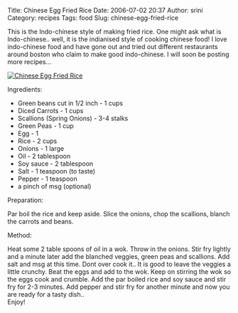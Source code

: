 Title: Chinese Egg Fried Rice
Date: 2006-07-02 20:37
Author: srini
Category: recipes
Tags: food
Slug: chinese-egg-fried-rice

This is the Indo-chinese style of
making fried rice. One might ask what is Indo-chinese.. well, it is the
indianised style of cooking chinese food! I love indo-chinese food and
have gone out and tried out different restaurants around boston who
claim to make good indo-chinese. I will soon be posting more
recipes...

[![Chinese Egg Fried Rice]({static}/wp-content/uploads/2006/07/Chinese-Egg-Fried-Rice.jpg "Chinese Egg Fried Rice")]({static}/wp-content/uploads/2009/11/Chinese-Egg-Fried-Rice.jpg)  

Ingredients:

-   Green beans cut in 1/2 inch - 1 cups
-   Diced Carrots - 1 cups
-   Scallions (Spring Onions) - 3-4 stalks
-   Green Peas - 1 cup
-   Egg - 1
-   Rice - 2 cups
-   Onions - 1 large
-   Oil - 2 tablespoon
-   Soy sauce - 2 tablespoon
-   Salt - 1 teaspoon (to taste)
-   Pepper - 1 teaspoon
-   a pinch of msg (optional)

Preparation:

Par boil the rice and keep aside. Slice
the onions, chop the scallions, blanch the carrots and beans.

Method:

Heat some 2 table spoons of oil in a
wok. Throw in the onions. Stir fry lightly and a minute later add the
blanched veggies, green peas and scallions. Add salt and msg at this
time. Dont over cook it.. It is good to leave the veggies a little
crunchy. Beat the eggs and add to the wok. Keep on stirring the wok so
the eggs cook and crumble. Add the par boiled rice and soy sauce and
stir fry for 2-3 minutes. Add pepper and stir fry for another minute and
now you are ready for a tasty dish..  
Enjoy!
